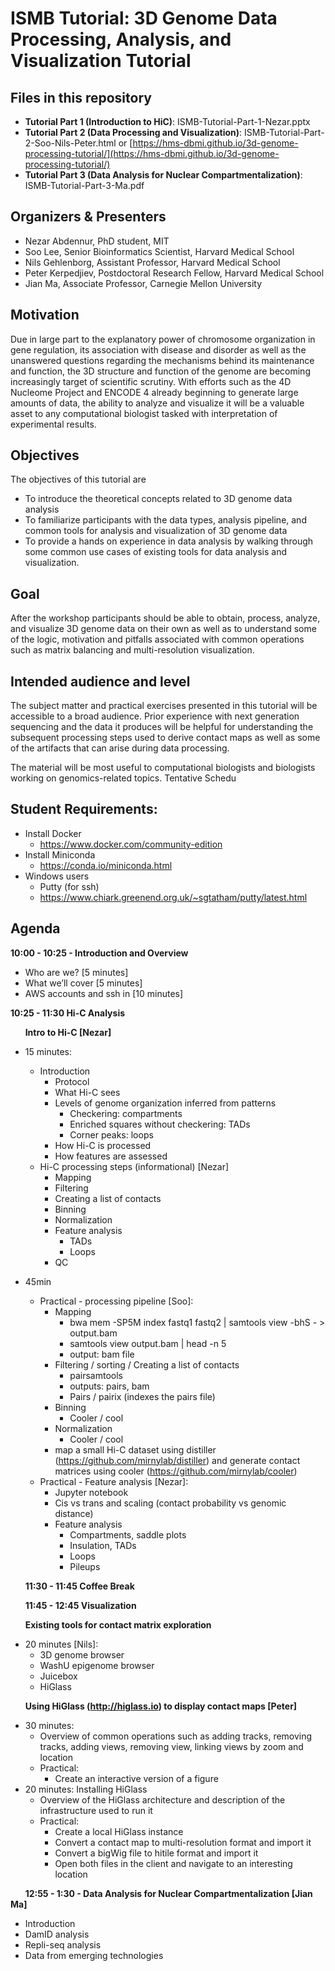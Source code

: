 # ISMB Tutorial: 3D Genome Data Processing, Analysis, and Visualization Tutorial

## Files in this repository

* **Tutorial Part 1 (Introduction to HiC)**: ISMB-Tutorial-Part-1-Nezar.pptx
* **Tutorial Part 2 (Data Processing and Visualization)**: ISMB-Tutorial-Part-2-Soo-Nils-Peter.html or [https://hms-dbmi.github.io/3d-genome-processing-tutorial/](https://hms-dbmi.github.io/3d-genome-processing-tutorial/)
* **Tutorial Part 3 (Data Analysis for Nuclear Compartmentalization)**: ISMB-Tutorial-Part-3-Ma.pdf

## Organizers & Presenters

* Nezar Abdennur, PhD student, MIT
* Soo Lee, Senior Bioinformatics Scientist, Harvard Medical School
* Nils Gehlenborg, Assistant Professor, Harvard Medical School
* Peter Kerpedjiev, Postdoctoral Research Fellow, Harvard Medical School
* Jian Ma, Associate Professor, Carnegie Mellon University

## Motivation

Due in large part to the explanatory power of chromosome organization in gene regulation, its association with disease and disorder as well as the unanswered questions regarding the mechanisms behind its maintenance and function, the 3D structure and function of the genome are becoming increasingly target of scientific scrutiny. With efforts such as the 4D Nucleome Project and ENCODE 4 already beginning to generate large amounts of data, the ability to analyze and visualize it will be a valuable asset to any computational biologist tasked with interpretation of experimental results.

## Objectives

The objectives of this tutorial are

* To introduce the theoretical concepts related to 3D genome data analysis
* To familiarize participants with the data types, analysis pipeline, and common tools for analysis and visualization of 3D genome data
* To provide a hands on experience in data analysis by walking through some common use cases of existing tools for data analysis and visualization.

## Goal

After the workshop participants should be able to obtain, process, analyze, and visualize 3D genome data on their own as well as to understand some of the logic, motivation and pitfalls associated with common operations such as matrix balancing and multi-resolution visualization.

## Intended audience and level

The subject matter and practical exercises presented in this tutorial will be accessible to a broad audience. Prior experience with next generation sequencing and the data it produces will be helpful for understanding the subsequent processing steps used to derive contact maps as well as some of the artifacts that can arise during data processing.

The material will be most useful to computational biologists and biologists working on genomics-related topics. 
Tentative Schedu


## Student Requirements:

* Install Docker
  * https://www.docker.com/community-edition
* Install Miniconda
  * https://conda.io/miniconda.html  
* Windows users
  * Putty (for ssh)
  * https://www.chiark.greenend.org.uk/~sgtatham/putty/latest.html
  
## Agenda

**10:00 - 10:25 - Introduction and Overview**

* Who are we? [5 minutes]
* What we’ll cover [5 minutes]
* AWS accounts and ssh in [10 minutes]

**10:25 - 11:30 Hi-C Analysis**

&nbsp;&nbsp;&nbsp;&nbsp;&nbsp;&nbsp;**Intro to Hi-C [Nezar]**

* 15 minutes:
  * Introduction
    * Protocol
    * What Hi-C sees
    * Levels of genome organization inferred from patterns
      * Checkering: compartments
      * Enriched squares without checkering: TADs
      * Corner peaks: loops
    * How Hi-C is processed
    * How features are assessed
  * Hi-C processing steps (informational) [Nezar]
    * Mapping
    * Filtering
    * Creating a list of contacts
    * Binning
    * Normalization
    * Feature analysis
      * TADs
      * Loops
    * QC

* 45min
  * Practical - processing pipeline [Soo]: 
    * Mapping
      * bwa mem -SP5M index fastq1 fastq2 | samtools view -bhS - > output.bam
      * samtools view output.bam | head -n 5
      * output: bam file
    * Filtering / sorting / Creating a list of contacts
      * pairsamtools
      * outputs: pairs, bam
      * Pairs / pairix (indexes the pairs file)
    * Binning
      * Cooler / cool
    * Normalization
      * Cooler / cool
    * map a small Hi-C dataset using distiller (https://github.com/mirnylab/distiller) and generate contact matrices using cooler (https://github.com/mirnylab/cooler)
  * Practical - Feature analysis [Nezar]: 
    * Jupyter notebook
    * Cis vs trans and scaling (contact probability vs genomic distance)
    * Feature analysis
      * Compartments, saddle plots
      * Insulation, TADs
      * Loops
      * Pileups


&nbsp;&nbsp;&nbsp;&nbsp;&nbsp;&nbsp;**11:30 - 11:45 Coffee Break**

&nbsp;&nbsp;&nbsp;&nbsp;&nbsp;&nbsp;**11:45 - 12:45 Visualization**

&nbsp;&nbsp;&nbsp;&nbsp;&nbsp;&nbsp;**Existing tools for contact matrix exploration**

* 20 minutes [Nils]: 
  * 3D genome browser	
  * WashU epigenome browser
  * Juicebox
  * HiGlass 

&nbsp;&nbsp;&nbsp;&nbsp;&nbsp;&nbsp;**Using HiGlass (http://higlass.io) to display contact maps [Peter]**

* 30 minutes: 
  * Overview of common operations such as adding tracks, removing tracks, adding views, removing view, linking views by zoom and location
  * Practical: 
    * Create an interactive version of a figure
* 20 minutes: Installing HiGlass
  * Overview of the HiGlass architecture and description of the infrastructure used to run it
  * Practical: 
    * Create a local HiGlass instance
    * Convert a contact map to multi-resolution format and import it
    * Convert a bigWig file to hitile format and import it
    * Open both files in the client and navigate to an interesting location

&nbsp;&nbsp;&nbsp;&nbsp;&nbsp;&nbsp;**12:55 - 1:30 - Data Analysis for Nuclear Compartmentalization [Jian Ma]**

* Introduction
* DamID analysis
* Repli-seq analysis
* Data from emerging technologies




